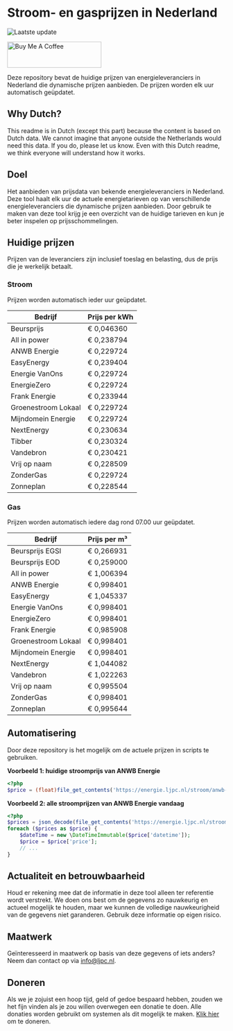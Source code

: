 # Stroom- en gasprijzen in Nederland

![Laatste update](https://img.shields.io/badge/laatste%20update-2023--07--13%2014%3A00%20CET-brightgreen)

<a href="https://www.buymeacoffee.com/Lars-" target="_blank"><img src="https://cdn.buymeacoffee.com/buttons/v2/default-orange.png" alt="Buy Me A Coffee" height="60" style="height: 60px !important;width: 217px !important;" ></a>

Deze repository bevat de huidige prijzen van energieleveranciers in Nederland die dynamische prijzen aanbieden. De prijzen worden elk uur automatisch geüpdatet.

## Why Dutch?

This readme is in Dutch (except this part) because the content is based on Dutch data. We cannot imagine that anyone outside the Netherlands would need this data. If you do, please let us know. Even with this Dutch readme, we think
everyone will understand how it works.

## Doel

Het aanbieden van prijsdata van bekende energieleveranciers in Nederland. Deze tool haalt elk uur de actuele energietarieven op van verschillende energieleveranciers die dynamische prijzen aanbieden. Door gebruik te maken van deze tool
krijg je een overzicht van de huidige tarieven en kun je beter inspelen op prijsschommelingen.

## Huidige prijzen

Prijzen van de leveranciers zijn inclusief toeslag en belasting, dus de prijs die je werkelijk betaalt.

### Stroom

Prijzen worden automatisch ieder uur geüpdatet.

 Bedrijf | Prijs per kWh 
---------|---------------
Beursprijs | € 0,046360
All in power | € 0,238794
ANWB Energie | € 0,229724
EasyEnergy | € 0,239404
Energie VanOns | € 0,229724
EnergieZero | € 0,229724
Frank Energie | € 0,233944
Groenestroom Lokaal | € 0,229724
Mijndomein Energie | € 0,229724
NextEnergy | € 0,230634
Tibber | € 0,230324
Vandebron | € 0,230421
Vrij op naam | € 0,228509
ZonderGas | € 0,229724
Zonneplan | € 0,228544


### Gas

Prijzen worden automatisch iedere dag rond 07.00 uur geüpdatet.

 Bedrijf | Prijs per m³ 
---------|--------------
Beursprijs EGSI | € 0,266931
Beursprijs EOD | € 0,259000
All in power | € 1,006394
ANWB Energie | € 0,998401
EasyEnergy | € 1,045337
Energie VanOns | € 0,998401
EnergieZero | € 0,998401
Frank Energie | € 0,985908
Groenestroom Lokaal | € 0,998401
Mijndomein Energie | € 0,998401
NextEnergy | € 1,044082
Vandebron | € 1,022263
Vrij op naam | € 0,995504
ZonderGas | € 0,998401
Zonneplan | € 0,995644


## Automatisering

Door deze repository is het mogelijk om de actuele prijzen in scripts te gebruiken.

**Voorbeeld 1: huidige stroomprijs van ANWB Energie**

```php
<?php
$price = (float)file_get_contents('https://energie.ljpc.nl/stroom/anwb-energie-nu.txt');

```

**Voorbeeld 2: alle stroomprijzen van ANWB Energie vandaag**

```php
<?php
$prices = json_decode(file_get_contents('https://energie.ljpc.nl/stroom/all-in-power-vandaag.json'),true);
foreach ($prices as $price) {
    $dateTime = new \DateTimeImmutable($price['datetime']);
    $price = $price['price'];
    // ...
}
```

## Actualiteit en betrouwbaarheid

Houd er rekening mee dat de informatie in deze tool alleen ter referentie wordt verstrekt. We doen ons best om de gegevens zo nauwkeurig en actueel mogelijk te houden, maar we kunnen de volledige nauwkeurigheid van de gegevens niet
garanderen. Gebruik deze informatie op eigen risico.

## Maatwerk

Geïnteresseerd in maatwerk op basis van deze gegevens of iets anders? Neem dan contact op
via [info@ljpc.nl](mailto:info@ljpc.nl?subject=Energie%20prijzen).

## Doneren

Als we je zojuist een hoop tijd, geld of gedoe bespaard hebben, zouden we het fijn vinden als je zou willen overwegen een
donatie te doen. Alle donaties worden gebruikt om systemen als dit mogelijk te
maken. [Klik hier](https://www.buymeacoffee.com/Lars-) om te doneren.
